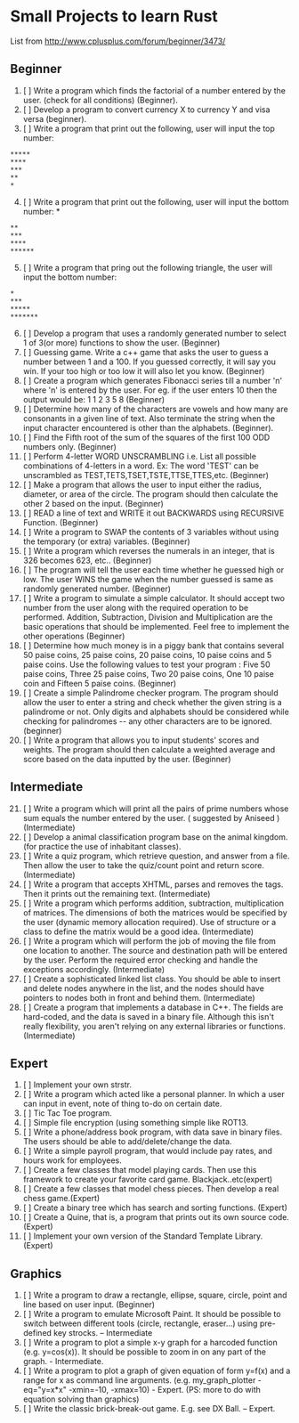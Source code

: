 # Small Projects to learn Rust
List from http://www.cplusplus.com/forum/beginner/3473/


## Beginner
1. [ ] Write a program which finds the factorial of a number entered by the user. (check for all conditions) (Beginner).
2. [ ] Develop a program to convert currency X to currency Y and visa versa (beginner).
3. [ ] Write a program that print out the following, user will input the top number:
```
*****
****
***
**
*
```
4. [ ] Write a program that print out the following, user will input the bottom number: *
```
**
***
****
******
```
5. [ ] Write a program that pring out the following triangle, the user will input the bottom number:
```
*
***
*****
*******
```
6. [ ] Develop a program that uses a randomly generated number to select 1 of 3(or more)
functions to show the user. (Beginner)
7. [ ] Guessing game. Write a c++ game that asks the user to guess a number between 1 and a 100. If you guessed correctly, it will say you win. If your too high or too low it will also let you know. (Beginner)
8. [ ] Create a program which generates Fibonacci series till a number 'n' where 'n' is entered by the user. For eg. if the user enters 10 then the output would be: 1 1 2 3 5 8 (Beginner)
9. [ ] Determine how many of the characters are vowels and how many are consonants in a given line of text. Also terminate the string when the input character encountered is other than the alphabets. (Beginner).
10. [ ] Find the Fifth root of the sum of the squares of the first 100 ODD numbers only. (Beginner)
11. [ ] Perform 4-letter WORD UNSCRAMBLING i.e. List all possible combinations of 4-letters in a word. Ex: The word 'TEST' can be unscrambled as TEST,TETS,TSET,TSTE,TTSE,TTES,etc. (Beginner)
12. [ ] Make a program that allows the user to input either the radius, diameter, or area of the circle. The program should then calculate the other 2 based on the input. (Beginner)
13. [ ] READ a line of text and WRITE it out BACKWARDS using RECURSIVE Function. (Beginner)
14. [ ] Write a program to SWAP the contents of 3 variables without using the temporary (or extra) variables. (Beginner)
15. [ ] Write a program which reverses the numerals in an integer, that is 326 becomes 623, etc.. (Beginner)
16. [ ] The program will tell the user each time whether he guessed high or low. The user WINS the game when the number guessed is same as randomly generated number. (Beginner)
17. [ ] Write a program to simulate a simple calculator. It should accept two number from the user along with the required operation to be performed. Addition, Subtraction, Division and Multiplication are the basic operations that should be implemented. Feel free to implement the other operations (Beginner)
18. [ ] Determine how much money is in a piggy bank that contains several 50 paise coins, 25 paise coins, 20 paise coins, 10 paise coins and 5 paise coins. Use the following values to test your program : Five 50 paise coins, Three 25 paise coins, Two 20 paise coins, One 10 paise coin and Fifteen 5 paise coins. (Beginner)
19. [ ] Create a simple Palindrome checker program. The program should allow the user to enter a string and check whether the given string is a palindrome or not. Only digits and alphabets should be considered while checking for palindromes -- any other characters are to be ignored. (beginner)
20. [ ] Write a program that allows you to input students' scores and weights. The program should then calculate a weighted average and score based on the data inputted by the user. (Beginner)
## Intermediate
21. [ ] Write a program which will print all the pairs of prime numbers whose sum equals the number entered by the user. ( suggested by Aniseed ) (Intermediate)
22. [ ] Develop a animal classification program base on the animal kingdom. (for practice the use of inhabitant classes).
23. [ ] Write a quiz program, which retrieve question, and answer from a file. Then allow the user to take the quiz/count point and return score. (Intermediate)
24. [ ] Write a program that accepts XHTML, parses and removes the tags. Then it prints out the remaining text. (Intermediate)
25. [ ] Write a program which performs addition, subtraction, multiplication of matrices. The dimensions of both the matrices would be specified by the user (dynamic memory allocation required). Use of structure or a class to define the matrix would be a good idea. (Intermediate)
26. [ ] Write a program which will perform the job of moving the file from one location to another. The source and destination path will be entered by the user. Perform the required error checking and handle the exceptions accordingly. (Intermediate)
27. [ ] Create a sophisticated linked list class. You should be able to insert and delete nodes anywhere in the list, and the nodes should have pointers to nodes both in front and behind them. (Intermediate)
28. [ ] Create a program that implements a database in C++. The fields are hard-coded, and the data is saved in a binary file. Although this isn't really flexibility, you aren't relying on any external libraries or functions. (Intermediate)
## Expert
1. [ ] Implement your own strstr.
2. [ ] Write a program which acted like a personal planner. In which a user can input in event, note of thing to-do on certain date.
3. [ ] Tic Tac Toe program.
4. [ ] Simple file encryption (using something simple like ROT13.
5. [ ] Write a phone/address book program, with data save in binary files. The users should be able to add/delete/change the data.
6. [ ] Write a simple payroll program, that would include pay rates, and hours work for employees.
7. [ ] Create a few classes that model playing cards. Then use this framework to create your favorite card game. Blackjack..etc(expert)
8. [ ] Create a few classes that model chess pieces. Then develop a real chess game.(Expert)
9. [ ] Create a binary tree which has search and sorting functions. (Expert)
10. [ ] Create a Quine, that is, a program that prints out its own source code. (Expert)
11. [ ] Implement your own version of the Standard Template Library. (Expert)
## Graphics
1. [ ] Write a program to draw a rectangle, ellipse, square, circle, point and line based on user input. (Beginner)
2. [ ] Write a program to emulate Microsoft Paint. It should be possible to switch between different tools (circle, rectangle, eraser...) using pre-defined key strocks. – Intermediate
3. [ ] Write a program to plot a simple x-y graph for a harcoded function (e.g. y=cos(x)). It should be possible to zoom in on any part of the graph. - Intermediate.
4. [ ] Write a program to plot a graph of given equation of form y=f(x) and a range for x as command line arguments. (e.g. my_graph_plotter -eq="y=x*x" -xmin=-10, -xmax=10) - Expert. (PS: more to do with equation solving than graphics)
5. [ ] Write the classic brick-break-out game. E.g. see DX Ball. – Expert.